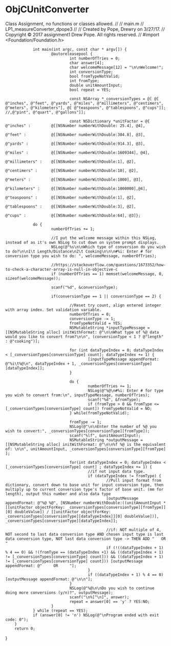 # ObjCUnitConverter
Class Assignment, no functions or classes allowed.
//
//  main.m
//  LP1_measureConverter_dpope3
//
//  Created by Pope, Drewry on 3/27/17.
//  Copyright © 2017 assignment1 Drew Pope. All rights reserved.
//
				#import <Foundation/Foundation.h>

				int main(int argc, const char * argv[]) {
						@autoreleasepool {
								int numberOfTries = 0;
								char answer[4];
								char welcomeMessage[12] = "\n\nWelcome!";
								int conversionType;
								bool fromTypeNotValid;
								int fromType;
								double unitAmountInput;
								bool repeat = YES;

								const NSArray *_conversionTypes = @[ @[ @"inches", @"feet", @"yards", @"miles", @"millimeters", @"centimers", @"meters", @"kilometers"], @[ @"teaspoons", @"tablespoons", @"cups"]]; //,@"pint", @"quart", @"gallons"]];

								const NSDictionary *unitFactor = @{ @"inches" :         @[[NSNumber numberWithDouble: 25.4], @4],
																						@"feet" :           @[[NSNumber numberWithDouble:304.8], @3],
																						@"yards" :          @[[NSNumber numberWithDouble:914.3], @3],
																						@"miles" :          @[[NSNumber numberWithDouble:1609344], @4],
																						@"millimeters" :    @[[NSNumber numberWithDouble:1], @2],
																						@"centimers" :      @[[NSNumber numberWithDouble:10], @2],
																						@"meters" :         @[[NSNumber numberWithDouble:1000], @3],
																						@"kilometers" :     @[[NSNumber numberWithDouble:1000000],@4],
																						@"teaspoons" :      @[[NSNumber numberWithDouble:1], @2],
																						@"tablespoons" :    @[[NSNumber numberWithDouble:3], @2],
																						@"cups" :           @[[NSNumber numberWithDouble:64], @3]};

				do {
						numberOfTries += 1;

						//I put the welcome message within this NSLog, instead of as it's own NSLog to cut down on system prompt displays.
						NSLog(@"%s\n\nWhich type of conversion do you wish to do?\n\n1\t Length/Distance\n2\t Cooking\n\n\n#%i: Enter # for conversion type you wish to do: ", welcomeMessage, numberOfTries);

						//https://stackoverflow.com/questions/1673352/how-to-check-a-character-array-is-null-in-objective-c
						if (numberOfTries == 1) memset(welcomeMessage, 0, sizeof(welcomeMessage));

						scanf("%d", &conversionType);

						if(conversionType == 1 || conversionType == 2) {

								//Reset try count, align entered integer with array index. Set validation variable.
								numberOfTries = 0;
								conversionType -= 1;
								fromTypeNotValid = YES;
								NSMutableString *inputTypeMessage = [[NSMutableString alloc] initWithFormat: @"\n\nWhat type of %@ data would you like to convert from?\n\n", (conversionType < 1 ? @"length" : @"cooking")];

								for (int dataTypeIndex = 0; dataTypeIndex < [_conversionTypes[conversionType] count]; dataTypeIndex += 1) {
										[inputTypeMessage appendFormat: @"%i\t%@\n", dataTypeIndex + 1, _conversionTypes[conversionType][dataTypeIndex]];
								}

								do {
										numberOfTries += 1;
										NSLog(@"%@\n#%i: Enter # for type you wish to convert from:\n", inputTypeMessage, numberOfTries);
										scanf("%d", &fromType);
										if (fromType > 0 && fromType <= [_conversionTypes[conversionType] count]) fromTypeNotValid = NO;
								} while(fromTypeNotValid);

								fromType -= 1;
								NSLog(@"\n\nEnter the number of %@ you wish to convert:", _conversionTypes[conversionType][fromType]);
								scanf("%lf", &unitAmountInput);
								NSMutableString *outputMessage = [[NSMutableString alloc] initWithFormat: @"\n\n%f %@ is the equivalent of: \n\n", unitAmountInput, _conversionTypes[conversionType][fromType] ];

								for(int dataTypeIndex = 0; dataTypeIndex < [_conversionTypes[conversionType] count] ; dataTypeIndex += 1) {
										//if not input data type.
										if (dataTypeIndex != fromType) {
												//Pull input format from dictionary, convert down to base unit for input conversion type, then multiply up to current conversion type's factor of base unit. (mm for length), output this number and also data type
												[outputMessage appendFormat: @"%@ %@", [NSNumber numberWithDouble:((unitAmountInput * [[unitFactor objectForKey: _conversionTypes[conversionType][fromType]][0] doubleValue]) / [[unitFactor objectForKey: _conversionTypes[conversionType][dataTypeIndex]][0] doubleValue])], _conversionTypes[conversionType][dataTypeIndex]];

												//if: NOT multiple of 4, NOT second to last data conversion type AND chosen input type is last data conversion type, NOT last data conversion type -> THEN ADD "   OR    "
												if (!((dataTypeIndex + 1) % 4 == 0) && !(fromType == (dataTypeIndex +1) && ((dataTypeIndex + 1) != [_conversionTypes[conversionType] count])) && ((dataTypeIndex + 1) != [_conversionTypes[conversionType] count])) [outputMessage appendFormat: @"     OR     "];
										}
										if ((dataTypeIndex + 1) % 4 == 0) [outputMessage appendFormat: @"\n\n"];
								}
								NSLog(@"%@\n\nDo you wish to continue doing more conversions (y/n)?", outputMessage);
								scanf("\n%[^\n]", answer);
								repeat = answer[0] == 'y' ? YES:NO;
						}
				} while (repeat == YES);
				if (answer[0] != 'n') NSLog(@"\nProgram ended with exit code: 0");
		}
		return 0;
}

